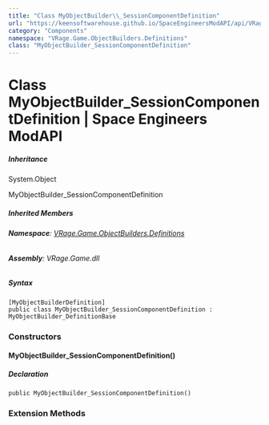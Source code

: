 ```yaml
---
title: "Class MyObjectBuilder\\_SessionComponentDefinition"
url: "https://keensoftwarehouse.github.io/SpaceEngineersModAPI/api/VRage.Game.ObjectBuilders.Definitions.MyObjectBuilder_SessionComponentDefinition.html"
category: "Components"
namespace: "VRage.Game.ObjectBuilders.Definitions"
class: "MyObjectBuilder_SessionComponentDefinition"
---
```


# Class MyObjectBuilder\_SessionComponentDefinition | Space Engineers ModAPI

##### Inheritance

System.Object

MyObjectBuilder\_SessionComponentDefinition

##### Inherited Members

###### **Namespace**: [VRage.Game.ObjectBuilders.Definitions](https://keensoftwarehouse.github.io/SpaceEngineersModAPI/api/VRage.Game.ObjectBuilders.Definitions.html)

###### **Assembly**: VRage.Game.dll

##### Syntax

```
[MyObjectBuilderDefinition]
public class MyObjectBuilder_SessionComponentDefinition : MyObjectBuilder_DefinitionBase
```

### Constructors

#### MyObjectBuilder\_SessionComponentDefinition()

##### Declaration

```
public MyObjectBuilder_SessionComponentDefinition()
```

### Extension Methods